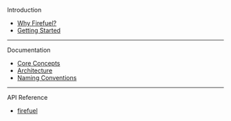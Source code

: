 Introduction
- [Why Firefuel?](whyfirefuel.md)
- [Getting Started](gettingstarted.md)
---
Documentation
- [Core Concepts](coreconcepts.md)
- [Architecture](architecture.md)
- [Naming Conventions](firefuelnamingconventions.md)
---
API Reference
- [firefuel](https://pub.dev/documentation/firefuel/latest/firefuel/firefuel-library.html)
  

